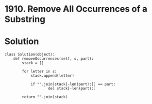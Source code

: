 # 1910. Remove All Occurrences of a Substring

# Solution
```
class Solution(object):
    def removeOccurrences(self, s, part):
        stack = []

        for letter in s:
            stack.append(letter)
            
            if "".join(stack[-len(part):]) == part:
                    del stack[-len(part):] 

        return "".join(stack)
        
```